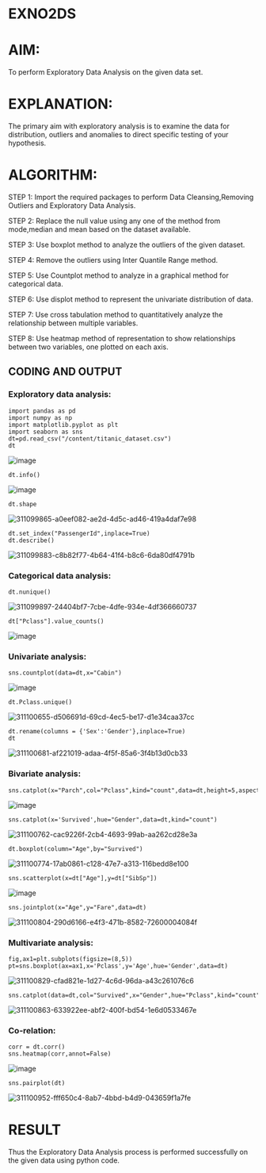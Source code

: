 # EXNO2DS
# AIM:
To perform Exploratory Data Analysis on the given data set.
      
# EXPLANATION:
  The primary aim with exploratory analysis is to examine the data for distribution, outliers and anomalies to direct specific testing of your hypothesis.
  
# ALGORITHM:
STEP 1: Import the required packages to perform Data Cleansing,Removing Outliers and Exploratory Data Analysis.

STEP 2: Replace the null value using any one of the method from mode,median and mean based on the dataset available.

STEP 3: Use boxplot method to analyze the outliers of the given dataset.

STEP 4: Remove the outliers using Inter Quantile Range method.

STEP 5: Use Countplot method to analyze in a graphical method for categorical data.

STEP 6: Use displot method to represent the univariate distribution of data.

STEP 7: Use cross tabulation method to quantitatively analyze the relationship between multiple variables.

STEP 8: Use heatmap method of representation to show relationships between two variables, one plotted on each axis.

## CODING AND OUTPUT
### Exploratory data analysis:
```
import pandas as pd
import numpy as np
import matplotlib.pyplot as plt
import seaborn as sns
dt=pd.read_csv("/content/titanic_dataset.csv")
dt
```
![image](https://github.com/Kowsalyasathya/EXNO2DS/assets/118671457/57272d58-ca70-4ce9-83a3-87ab4019a3b7)


```
dt.info()
```
![image](https://github.com/Kowsalyasathya/EXNO2DS/assets/118671457/6898b3cf-3a41-4b2d-9c44-533395884d7e)

```
dt.shape
```
![311099865-a0eef082-ae2d-4d5c-ad46-419a4daf7e98](https://github.com/Kowsalyasathya/EXNO2DS/assets/118671457/db824ca2-9f32-4b32-8897-eea2f692f7dc)
```
dt.set_index("PassengerId",inplace=True)
dt.describe()
```
![311099883-c8b82f77-4b64-41f4-b8c6-6da80df4791b](https://github.com/Kowsalyasathya/EXNO2DS/assets/118671457/5fc4490c-e71a-4984-af1e-08540d539462)

### Categorical data analysis:
```
dt.nunique()
```
![311099897-24404bf7-7cbe-4dfe-934e-4df366660737](https://github.com/Kowsalyasathya/EXNO2DS/assets/118671457/f2d58808-a860-401a-987b-990f2da4da29)
```
dt["Pclass"].value_counts()
```
![image](https://github.com/Kowsalyasathya/EXNO2DS/assets/118671457/6e9b33c4-0800-4d8b-8428-906df28550d3)

### Univariate analysis:
```
sns.countplot(data=dt,x="Cabin")
```

![image](https://github.com/Kowsalyasathya/EXNO2DS/assets/118671457/f9cbb8d7-0a9d-4f08-83d1-72dd22390e1b)

```
dt.Pclass.unique()
```
![311100655-d506691d-69cd-4ec5-be17-d1e34caa37cc](https://github.com/Kowsalyasathya/EXNO2DS/assets/118671457/e09d9f9f-67ef-40cc-893a-21ae612bed91)

```
dt.rename(columns = {'Sex':'Gender'},inplace=True)
dt
```
![311100681-af221019-adaa-4f5f-85a6-3f4b13d0cb33](https://github.com/Kowsalyasathya/EXNO2DS/assets/118671457/a4565b9c-fab8-4843-b870-38686e37157e)

### Bivariate analysis:
```
sns.catplot(x="Parch",col="Pclass",kind="count",data=dt,height=5,aspect=.7)
```

![image](https://github.com/Kowsalyasathya/EXNO2DS/assets/118671457/f69f775e-bb63-4f99-a58c-561af181abdd)
```
sns.catplot(x='Survived',hue="Gender",data=dt,kind="count")
```
![311100762-cac9226f-2cb4-4693-99ab-aa262cd28e3a](https://github.com/Kowsalyasathya/EXNO2DS/assets/118671457/f3352ce5-516a-4431-b7ae-51e90caee787)

```
dt.boxplot(column="Age",by="Survived")
```
![311100774-17ab0861-c128-47e7-a313-116bedd8e100](https://github.com/Kowsalyasathya/EXNO2DS/assets/118671457/8212e3d7-3564-4b73-909f-010654945a16)

```
sns.scatterplot(x=dt["Age"],y=dt["SibSp"])
```

![image](https://github.com/Kowsalyasathya/EXNO2DS/assets/118671457/52ecd60c-63aa-4cbb-ac67-d83f168f6992)

```
sns.jointplot(x="Age",y="Fare",data=dt)
```
![311100804-290d6166-e4f3-471b-8582-72600004084f](https://github.com/Kowsalyasathya/EXNO2DS/assets/118671457/6ca0ee23-5f26-45b1-8923-a4f693b025d2)

### Multivariate analysis:
```
fig,ax1=plt.subplots(figsize=(8,5))
pt=sns.boxplot(ax=ax1,x='Pclass',y='Age',hue='Gender',data=dt)
```
![311100829-cfad821e-1d27-4c6d-96da-a43c261076c6](https://github.com/Kowsalyasathya/EXNO2DS/assets/118671457/6de78ee3-38f4-4169-a6e2-fa05b8404891)
```
sns.catplot(data=dt,col="Survived",x="Gender",hue="Pclass",kind="count")
```
![311100863-633922ee-abf2-400f-bd54-1e6d0533467e](https://github.com/Kowsalyasathya/EXNO2DS/assets/118671457/41251fb2-4f65-4796-ac6c-0f1a442ccab1)

### Co-relation:
```
corr = dt.corr()
sns.heatmap(corr,annot=False)
```

![image](https://github.com/Kowsalyasathya/EXNO2DS/assets/118671457/51d2f061-9eb4-453a-9472-f375f1d81649)

```
sns.pairplot(dt)
```
![311100952-fff650c4-8ab7-4bbd-b4d9-043659f1a7fe](https://github.com/Kowsalyasathya/EXNO2DS/assets/118671457/a2cd8a57-c7d7-4ee4-82c6-a4ab27f32549)
# RESULT
Thus the Exploratory Data Analysis process is performed successfully on the given data using python code.
